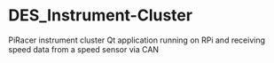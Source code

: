 # DES_Instrument-Cluster
PiRacer instrument cluster Qt application running on RPi and receiving speed data from a speed sensor via CAN
